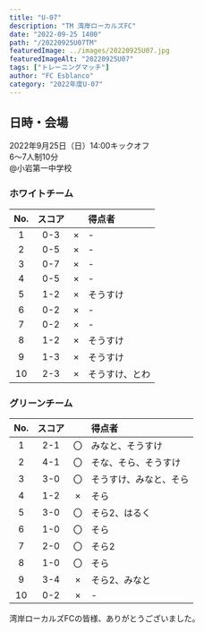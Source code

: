 ```yaml
---
title: "U-07"
description: "TM 湾岸ローカルズFC"
date: "2022-09-25 1400"
path: "/20220925U07TM"
featuredImage: ../images/20220925U07.jpg
featuredImageAlt: "20220925U07"
tags: ["トレーニングマッチ"]
author: "FC Esblanco"
category: "2022年度U-07"
---
```


## 日時・会場

2022年9月25日（日）14:00キックオフ<br>
6～7人制10分<br>
@小岩第一中学校

### ホワイトチーム

| No.| スコア |   | 得点者  |
|:--:|:------:|:-:|:--------|
| 1  | 0-3 | × |-|
| 2  | 0-5 | × |-|
| 3  | 0-7 | × |-|
| 4  | 0-5 | × |-|
| 5  | 1-2 | × |そうすけ|
| 6  | 0-2 | × |-|
| 7  | 0-2 | × |-|
| 8  | 1-2 | × |そうすけ|
| 9  | 1-3 | × |そうすけ|
| 10 | 2-3 | × |そうすけ、とわ|

### グリーンチーム

| No.| スコア |   | 得点者  |
|:--:|:------:|:-:|:--------|
| 1  | 2-1 | 〇 |みなと、そうすけ|
| 2  | 4-1 | 〇 |そな、そら、そうすけ|
| 3  | 3-0 | 〇 |そうすけ、みなと、そら|
| 4  | 1-2 | × |そら|
| 5  | 3-0 | 〇 |そら2、はるく|
| 6  | 1-0 | 〇 |そら|
| 7  | 2-0 | 〇 |そら2|
| 8  | 1-0 | 〇 |そら|
| 9  | 3-4 | × |そら2、みなと|
| 10 | 0-2 | × |-|


湾岸ローカルズFCの皆様、ありがとうございました。